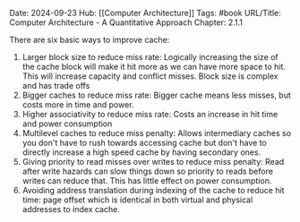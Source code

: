 Date: 2024-09-23
Hub: [[Computer Architecture]]
Tags: #book
URL/Title: Computer Architecture - A Quantitative Approach
Chapter: 2.1.1

There are six basic ways to improve cache:

1) Larger block size to reduce miss rate: Logically increasing the size of the cache block will make it hit more as we can have more space to hit. This will increase capacity and conflict misses. Block size is complex and has trade offs
2) Bigger caches to reduce miss rate: Bigger cache means less misses, but costs more in time and power. 
3) Higher associativity to reduce miss rate: Costs an increase in hit time and power consumption
4) Multilevel caches to reduce miss penalty: Allows intermediary caches so you don't have to rush towards accessing cache but don't have to directly increase a high speed cache by having secondary ones. 
5) Giving priority to read misses over writes to reduce miss penalty: Read after write hazards can slow things down so priority to reads before writes can reduce that. This has little effect on power consumption.
6) Avoiding address translation during indexing of the cache to reduce hit time: page offset which is identical in both virtual and physical addresses to index cache.